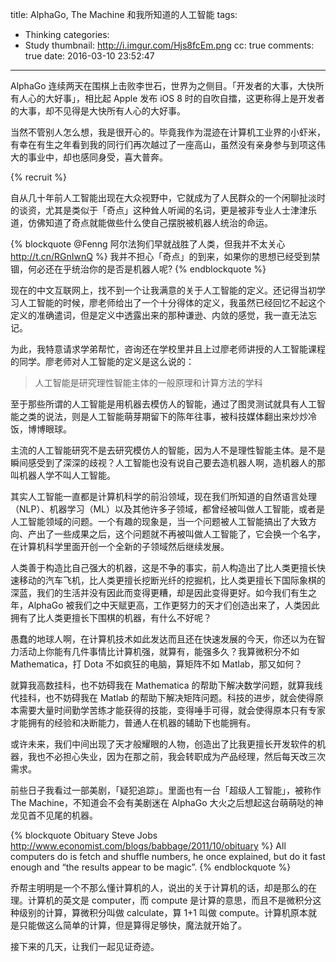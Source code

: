 title: AlphaGo, The Machine 和我所知道的人工智能
tags:
  - Thinking
categories:
  - Study
thumbnail: http://i.imgur.com/Hjs8fcEm.png
cc: true
comments: true
date: 2016-03-10 23:52:47
---

AlphaGo 连续两天在围棋上击败李世石，世界为之侧目。「开发者的大事，大快所有人心的大好事」，相比起 Apple 发布 iOS 8 时的自吹自擂，这更称得上是开发者的大事，却不见得是大快所有人心的大好事。

当然不管别人怎么想，我是很开心的。毕竟我作为混迹在计算机工业界的小虾米，有幸在有生之年看到我的同行们再次越过了一座高山，虽然没有亲身参与到项这伟大的事业中，却也感同身受，喜大普奔。

<!-- more --><!-- indicate-the-source -->

{% recruit %}

自从几十年前人工智能出现在大众视野中，它就成为了人民群众的一个闲聊扯淡时的谈资，尤其是类似于「奇点」这种耸人听闻的名词，更是被非专业人士津津乐道，仿佛知道了奇点就能做些什么使自己摆脱被机器人统治的命运。

{% blockquote @Fenng 阿尔法狗们早就战胜了人类，但我并不太关心 http://t.cn/RGnIwnQ %}
我并不担心「奇点」的到来，如果你的思想已经受到禁锢，何必还在乎统治你的是否是机器人呢? 
{% endblockquote %}

现在的中文互联网上，找不到一个让我满意的关于人工智能的定义。还记得当初学习人工智能的时候，廖老师给出了一个十分得体的定义，我虽然已经回忆不起这个定义的准确遣词，但是定义中透露出来的那种谦逊、内敛的感觉，我一直无法忘记。

为此，我特意请求学弟帮忙，咨询还在学校里并且上过廖老师讲授的人工智能课程的同学。廖老师对人工智能的定义是这么说的：

> 人工智能是研究理性智能主体的一般原理和计算方法的学科

至于那些所谓的人工智能是用机器去模仿人的智能，通过了图灵测试就具有人工智能之类的说法，则是人工智能萌芽期留下的陈年往事，被科技媒体翻出来炒炒冷饭，博博眼球。

主流的人工智能研究不是去研究模仿人的智能，因为人不是理性智能主体。是不是瞬间感受到了深深的歧视？人工智能也没有说自己要去造机器人啊，造机器人的那叫机器人学不叫人工智能。

其实人工智能一直都是计算机科学的前沿领域，现在我们所知道的自然语言处理（NLP）、机器学习（ML）以及其他许多子领域，都曾经被叫做人工智能，或者是人工智能领域的问题。一个有趣的现象是，当一个问题被人工智能搞出了大致方向、产出了一些成果之后，这个问题就不再被叫做人工智能了，它会换一个名字，在计算机科学里面开创一个全新的子领域然后继续发展。

人类善于构造比自己强大的机器，这是不争的事实，前人构造出了比人类更擅长快速移动的汽车飞机，比人类更擅长挖断光纤的挖掘机，比人类更擅长下国际象棋的深蓝，我们的生活并没有因此而变得更糟，却是因此变得更好。如今我们有生之年，AlphaGo 被我们之中天赋更高，工作更努力的天才们创造出来了，人类因此拥有了比人类更擅长下围棋的机器，有什么不好呢？

愚蠢的地球人啊，在计算机技术如此发达而且还在快速发展的今天，你还以为在智力活动上你能有几件事情比计算机强，就算有，能强多久？我算微积分不如 Mathematica，打 Dota 不如疯狂的电脑，算矩阵不如 Matlab，那又如何？

就算我高数挂科，也不妨碍我在 Mathematica 的帮助下解决数学问题，就算我线代挂科，也不妨碍我在 Matlab 的帮助下解决矩阵问题。科技的进步，就会使得原本需要大量时间勤学苦练才能获得的技能，变得唾手可得，就会使得原本只有专家才能拥有的经验和决断能力，普通人在机器的辅助下也能拥有。

或许未来，我们中间出现了天才般耀眼的人物，创造出了比我更擅长开发软件的机器，我也不必担心失业，因为在那之前，我会转职成为产品经理，然后每天改三次需求。

前些日子我看过一部美剧，「疑犯追踪」。里面也有一台「超级人工智能」，被称作 The Machine，不知道会不会有美剧迷在 AlphaGo 大火之后想起这台萌萌哒的神龙见首不见尾的机器。

{% blockquote Obituary Steve Jobs http://www.economist.com/blogs/babbage/2011/10/obituary %}
All computers do is fetch and shuffle numbers, he once explained, but do it fast enough and “the results appear to be magic”.
{% endblockquote %}

乔帮主明明是一个不那么懂计算机的人，说出的关于计算机的话，却是那么的在理。计算机的英文是 computer，而 compute 是计算的意思，而且不是微积分这种级别的计算，算微积分叫做 calculate，算 1+1 叫做 compute。计算机原本就是只能做这么简单的计算，但是算得足够快，魔法就开始了。

接下来的几天，让我们一起见证奇迹。


